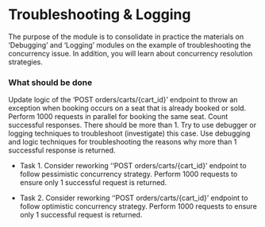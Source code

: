 # Troubleshooting & Logging

The purpose of the module is to consolidate in practice the materials on ‘Debugging’ and ‘Logging’ modules on the
example of troubleshooting the concurrency issue. In addition, you will learn about concurrency resolution strategies.

### What should be done

Update logic of the ‘POST orders/carts/{cart_id}’ endpoint to throw an exception when booking occurs on a seat that is
already booked or sold.
Perform 1000 requests in parallel for booking the same seat. Count successful responses. There should be more than 1.
Try to use debugger or logging techniques to troubleshoot (investigate) this case.
Use debugging and logic techniques for troubleshooting the reasons why more than 1 successful response is returned.

- Task 1. Consider reworking ‘‘POST orders/carts/{cart_id}’ endpoint to follow pessimistic concurrency strategy. Perform
  1000 requests to ensure only 1 successful request is returned.

- Task 2. Consider reworking ‘‘POST orders/carts/{cart_id}’ endpoint to follow optimistic concurrency strategy. Perform
  1000 requests to ensure only 1 successful request is returned.
